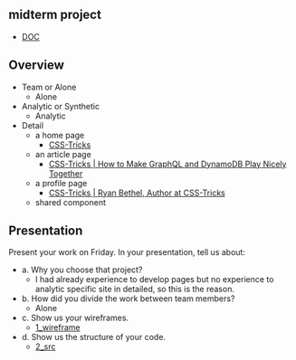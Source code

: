 ## midterm project

- [DOC](https://classroom.google.com/u/0/w/MjQ5NjIyMzA5MjEw/t/all)

## Overview

- Team or Alone
  - Alone
- Analytic or Synthetic
  - Analytic
- Detail
  - a home page
    - [ CSS-Tricks ](https://css-tricks.com/)
  - an article page
    - [ CSS-Tricks | How to Make GraphQL and DynamoDB Play Nicely Together](https://css-tricks.com/how-to-make-graphql-and-dynamodb-play-nicely-together/)
  - a profile page
    - [ CSS-Tricks | Ryan Bethel, Author at CSS-Tricks ](https://css-tricks.com/author/ryanbethel/)
  - shared component

## Presentation

Present your work on Friday. In your presentation, tell us about:

- a. Why you choose that project?
  - I had already experience to develop pages
    but no experience to analytic specific site in detailed,
    so this is the reason.
- b. How did you divide the work between team members?
  - Alone
- c. Show us your wireframes.
  - [1_wireframe](1_wireframe)
- d. Show us the structure of your code.
  - [2_src](2_src)
